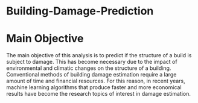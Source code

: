 # Building-Damage-Prediction
# Main Objective
The main objective of this analysis is to predict if the structure of a build is subject to damage. This has become necessary due to the impact of environmental and climatic changes on the structure of a building. Conventional methods of building damage estimation require a large amount of time and financial resources. For this reason, in recent years, machine learning algorithms that produce faster and more economical results have become the research topics of interest in damage estimation.

